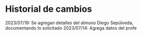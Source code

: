 # Historial de cambios

2023/07/19: Se agregan detalles del almuno Diego Sepúlveda, documentando lo solicitado
2023/07/14: Agrega datos del profe
